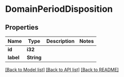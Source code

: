 # DomainPeriodDisposition

## Properties

Name | Type | Description | Notes
------------ | ------------- | ------------- | -------------
**id** | **i32** |  |
**label** | **String** |  |

[[Back to Model list]](./README.md#documentation-for-models) [[Back to API list]](./README.md#documentation-for-api-endpoints) [[Back to README]](../README.md)
